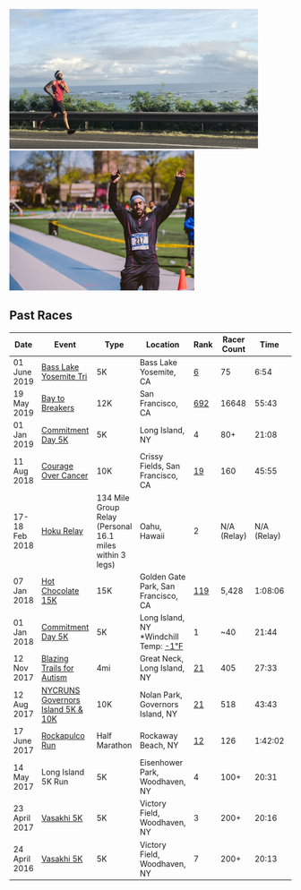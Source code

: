 <img src="images/runs/hawaii.jpg" height="250"><img src="images/runs/main.jpg" height="250">


<!-- ## Upcoming Races
# | Date           | Event                                  | Type          | Location                       |
# | -------------- | -------------------------------------- | ------------- | ------------------------------ |
-->

## Past Races

| Date           | Event                 | Type          | Location                       | Rank | Racer Count | Time    | Pace  |
| -------------- | --------------------- | ------------- | ------------------------------ | ---  | ------------| ------- | ----- |
| 01 June 2019   | [Bass Lake Yosemite Tri][12] | 5K     | Bass Lake Yosemite, CA                | [6][12b]    | 75           | 6:54   | 21:25 |
| 19 May 2019   | [Bay to Breakers][11] | 12K            | San Francisco, CA                | [692][11b]    | 16648           | 55:43   | 7:29 |
| 01 Jan 2019   | [Commitment Day 5K][10] | 5K            | Long Island, NY                | 4    | 80+           | 21:08   | 6:50 |
| 11 Aug 2018   | [Courage Over Cancer][9] | 10K         | Crissy Fields, San Francisco, CA| [19][9b] | 160 | 45:55 | 7:24 |
| 17-18 Feb 2018 | [Hoku Relay][5]       | 134 Mile Group Relay (Personal 16.1 miles within 3 legs) | Oahu, Hawaii | 2 | N/A (Relay) | N/A (Relay) | N/A (Relay) |
| 07 Jan 2018   | [Hot Chocolate 15K][4] | 15K           | Golden Gate Park, San Francisco, CA| [119][4b] | 5,428 | 1:08:06 | 7:19 |
| 01 Jan 2018   | [Commitment Day 5K][8] | 5K            | Long Island, NY *Windchill Temp: [-1℉][8b] | 1   | ~40          | 21:44 | 6:59 |
| 12 Nov 2017   | [Blazing Trails for Autism][7] | 4mi  | Great Neck, Long Island, NY | [21][7b]   | 405    | 27:33 | 6:44 |
| 12 Aug 2017   | [NYCRUNS Governors Island 5K & 10K][3] | 10K  | Nolan Park, Governors Island, NY | [21][3b]   | 518    | 43:43 | 6:58 |
| 17 June 2017   | [Rockapulco Run][1]        | Half Marathon | Rockaway Beach, NY             | [12][1b]   | 126         | 1:42:02 | 07:47 |
| 14 May 2017    | Long Island 5K Run    | 5K            | Eisenhower Park, Woodhaven, NY | 4    | 100+        | 20:31 | 06:36 |
| 23 April 2017  | [Vasakhi 5K][2]       | 5K            | Victory Field, Woodhaven, NY   | 3    | 200+        |  20:16 | 06:31 |
| 24 April 2016  | [Vasakhi 5K][2]       | 5K            | Victory Field, Woodhaven, NY   | 7    | 200+        |  20:13 | 06:30 |

[1]: http://www.rockapulcorun.com/
[1b]: http://timing.boardwalkrunning.com/2017-Fathers-Day-Half-Marathon-Rockaway-Park-NY?status=live
[2]: https://www.vaisakhi5k.com/
[3]: https://nycruns.com/races/?race=nycruns-firecracker-5k--10k
[3b]: https://nycruns.com/race-results/?race=NYCRUNS-governors-island-5k-10k-2
[4]: https://www.hotchocolate15k.com/sanfrancisco/race
[4b]: https://hub.enmotive.com/events/2018-hot-chocolate-15k-5k-san-francisco/registrants/54273-dasmer-singh
[5]: http://hokurelay.com/
[6]: https://baytobreakers.com/
[7]: https://runsignup.com/Race/NY/GreatNeck/BlazingTrail4MileRunWalkforAutism
[7b]: http://jms.racetecresults.com/results.aspx?CId=16370&RId=290
[8]: https://www.facebook.com/events/563070407358375/
[8b]:https://www.wunderground.com/history/airport/KFRG/2018/1/1/DailyHistory.html?req_city=Syosset&req_state=NY&req_statename=New+York&reqdb.zip=11773&reqdb.magic=1&reqdb.wmo=99999
[9]: https://www.courageovercancersf.com/
[9b]: https://www.athlinks.com/event/249682/results/Event/755569/Course/1279433/Bib/2157
[10]: https://www.facebook.com/events/287568968780244/
[11]: https://www.baytobreakers.com/
[11b]: http://onlineraceresults.com/race/view_individual.php?make_printable=1&bib_num=25701&race_id=67794&type=result
[12]: http://www.basslaketri.com/
[12b]: http://www.cincyhalfmarathon.com/Results/basslake19.5k.htm

